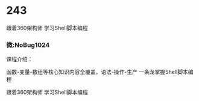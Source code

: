 # 243
跟着360架构师 学习Shell脚本编程
### 微:NoBug1024 


课程介绍：

函数-变量-数组等核心知识内容全覆盖，语法-操作-生产 一条龙掌握Shell脚本编程

跟着360架构师 学习Shell脚本编程
